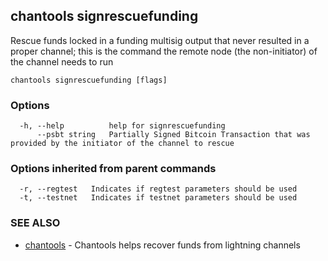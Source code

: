 ## chantools signrescuefunding

Rescue funds locked in a funding multisig output that never resulted in a proper channel; this is the command the remote node (the non-initiator) of the channel needs to run

```
chantools signrescuefunding [flags]
```

### Options

```
  -h, --help          help for signrescuefunding
      --psbt string   Partially Signed Bitcoin Transaction that was provided by the initiator of the channel to rescue
```

### Options inherited from parent commands

```
  -r, --regtest   Indicates if regtest parameters should be used
  -t, --testnet   Indicates if testnet parameters should be used
```

### SEE ALSO

* [chantools](chantools.md)	 - Chantools helps recover funds from lightning channels

